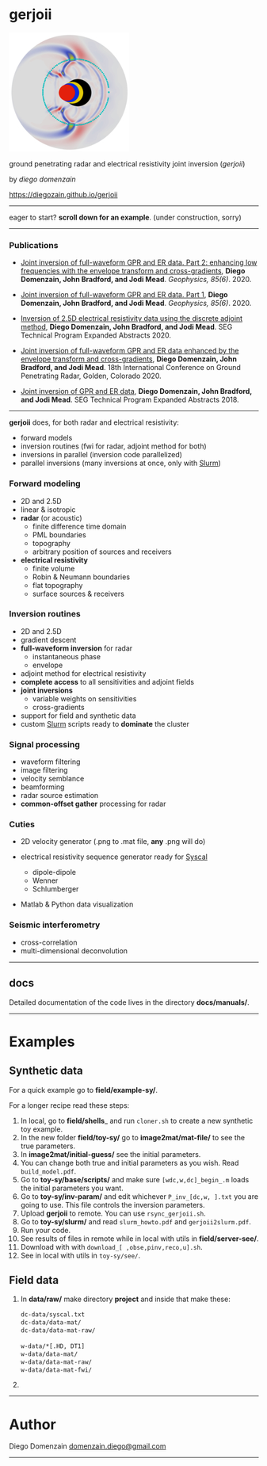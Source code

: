 # gerjoii

[![](docs/manuals/about/diegozain-gerjoii-mini.jpg)](./)

ground penetrating radar and electrical resistivity joint inversion (_gerjoii_)

by _diego domenzain_

https://diegozain.github.io/gerjoii

***

eager to start? __scroll down for an example__. (under construction, sorry)

***

### Publications

* [Joint inversion of full-waveform GPR and ER data. Part 2: enhancing low frequencies with the envelope transform and cross-gradients](https://library.seg.org/doi/10.1190/geo2019-0755.1), __Diego Domenzain, John Bradford, and Jodi Mead__. _Geophysics, 85(6)_. 2020.

* [Joint inversion of full-waveform GPR and ER data. Part 1](https://library.seg.org/doi/10.1190/geo2019-0754.1), __Diego Domenzain, John Bradford, and Jodi Mead__. _Geophysics, 85(6)_. 2020.

* [Inversion of 2.5D electrical resistivity data using the discrete adjoint method](https://library.seg.org/doi/10.1190/segam2020-3417486.1), __Diego Domenzain, John Bradford, and Jodi Mead__. SEG Technical Program Expanded Abstracts 2020.

* [Joint inversion of full-waveform GPR and ER data enhanced by the envelope transform and cross-gradients](https://library.seg.org/doi/10.1190/gpr2020-087.1), __Diego Domenzain, John Bradford, and Jodi Mead__. 18th International Conference on Ground Penetrating Radar, Golden, Colorado 2020.

* [Joint inversion of GPR and ER data](https://library.seg.org/doi/10.1190/segam2018-2997794.1), __Diego Domenzain, John Bradford, and Jodi Mead__. SEG Technical Program Expanded Abstracts 2018.

***

__gerjoii__ does, for both radar and electrical resistivity: 

* forward models
* inversion routines (fwi for radar, adjoint method for both)
* inversions in parallel (inversion code parallelized)
* parallel inversions (many inversions at once, only with [Slurm](https://slurm.schedmd.com/))

### Forward modeling

* 2D and 2.5D
* linear & isotropic
* __radar__ (or acoustic)
	* finite difference time domain
	* PML boundaries
	* topography
	* arbitrary position of sources and receivers
* __electrical resistivity__
	* finite volume
	* Robin & Neumann boundaries
	* flat topography
	* surface sources & receivers

### Inversion routines

* 2D and 2.5D
* gradient descent
* __full-waveform inversion__ for radar
	* instantaneous phase
	* envelope
* adjoint method for electrical resistivity
* __complete access__ to all sensitivities and adjoint fields
* __joint inversions__
	* variable weights on sensitivities
	* cross-gradients
* support for field and synthetic data
* custom [Slurm](https://slurm.schedmd.com/) scripts ready to __dominate__ the cluster

### Signal processing

* waveform filtering
* image filtering
* velocity semblance
* beamforming
* radar source estimation
* __common-offset gather__ processing for radar

### Cuties

* 2D velocity generator (.png to .mat file, __any__ .png will do)
* electrical resistivity sequence generator ready for [Syscal](http://www.iris-instruments.com/syscal-pro.html)
	* dipole-dipole
	* Wenner
	* Schlumberger
	

* Matlab & Python data visualization

### Seismic interferometry

* cross-correlation
* multi-dimensional deconvolution

***

## docs

Detailed documentation of the code lives in the directory __docs/manuals/__.

***

# Examples

## Synthetic data

For a quick example go to __field/example-sy/__.

For a longer recipe read these steps:

1. In local, go to __field/shells___ and run `cloner.sh` to create a new synthetic toy example.
2. In the new folder __field/toy-sy/__ go to __image2mat/mat-file/__ to see the true parameters.
3. In __image2mat/initial-guess/__ see the initial parameters.
4. You can change both true and initial parameters as you wish. Read `build_model.pdf`.
5. Go to __toy-sy/base/scripts/__ and make sure `[wdc,w,dc]_begin_.m` loads the initial parameters you want.
6. Go to __toy-sy/inv-param/__ and edit whichever `P_inv_[dc,w, ].txt` you are going to use. This file controls the inversion parameters.
7. Upload __gerjoii__ to remote. You can use `rsync_gerjoii.sh`.
8. Go to __toy-sy/slurm/__ and read `slurm_howto.pdf` and `gerjoii2slurm.pdf`.
9. Run your code.
10. See results of files in remote while in local with utils in __field/server-see/__.
11. Download with with `download_[ ,obse,pinv,reco,u].sh`.
12. See in local with utils in `toy-sy/see/`.

## Field data

1. In __data/raw/__ make directory __project__ and inside that make these:
	```
	dc-data/syscal.txt
	dc-data/data-mat/
	dc-data/data-mat-raw/
	
	w-data/*[.HD, DT1]
	w-data/data-mat/
	w-data/data-mat-raw/
	w-data/data-mat-fwi/
	```

2. 
***

# Author

Diego Domenzain domenzain.diego@gmail.com

***